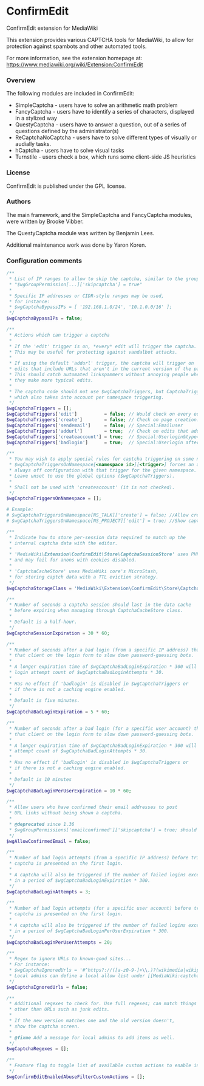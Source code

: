 ConfirmEdit
=========

ConfirmEdit extension for MediaWiki

This extension provides various CAPTCHA tools for MediaWiki, to allow
for protection against spambots and other automated tools.

For more information, see the extension homepage at:
https://www.mediawiki.org/wiki/Extension:ConfirmEdit

### Overview

The following modules are included in ConfirmEdit:

* SimpleCaptcha - users have to solve an arithmetic math problem
* FancyCaptcha - users have to identify a series of characters, displayed
in a stylized way
* QuestyCaptcha - users have to answer a question, out of a series of
questions defined by the administrator(s)
* ReCaptchaNoCaptcha - users have to solve different types of visually or
audially tasks.
* hCaptcha - users have to solve visual tasks
* Turnstile - users check a box, which runs some client-side JS
heuristics

### License

ConfirmEdit is published under the GPL license.

### Authors

The main framework, and the SimpleCaptcha and FancyCaptcha modules, were
written by Brooke Vibber.

The QuestyCaptcha module was written by Benjamin Lees.

Additional maintenance work was done by Yaron Koren.

### Configuration comments
```php
/**
 * List of IP ranges to allow to skip the captcha, similar to the group setting:
 * "$wgGroupPermission[...]['skipcaptcha'] = true"
 *
 * Specific IP addresses or CIDR-style ranges may be used,
 * for instance:
 * $wgCaptchaBypassIPs = [ '192.168.1.0/24', '10.1.0.0/16' ];
 */
$wgCaptchaBypassIPs = false;

/**
 * Actions which can trigger a captcha
 *
 * If the 'edit' trigger is on, *every* edit will trigger the captcha.
 * This may be useful for protecting against vandalbot attacks.
 *
 * If using the default 'addurl' trigger, the captcha will trigger on
 * edits that include URLs that aren't in the current version of the page.
 * This should catch automated linkspammers without annoying people when
 * they make more typical edits.
 *
 * The captcha code should not use $wgCaptchaTriggers, but CaptchaTriggers()
 * which also takes into account per namespace triggering.
 */
$wgCaptchaTriggers = [];
$wgCaptchaTriggers['edit']          = false; // Would check on every edit
$wgCaptchaTriggers['create']        = false; // Check on page creation.
$wgCaptchaTriggers['sendemail']     = false; // Special:Emailuser
$wgCaptchaTriggers['addurl']        = true;  // Check on edits that add URLs
$wgCaptchaTriggers['createaccount'] = true;  // Special:Userlogin&type=signup
$wgCaptchaTriggers['badlogin']      = true;  // Special:Userlogin after failure

/**
 * You may wish to apply special rules for captcha triggering on some namespaces.
 * $wgCaptchaTriggersOnNamespace[<namespace id>][<trigger>] forces an always on /
 * always off configuration with that trigger for the given namespace.
 * Leave unset to use the global options ($wgCaptchaTriggers).
 *
 * Shall not be used with 'createaccount' (it is not checked).
 */
$wgCaptchaTriggersOnNamespace = [];

# Example:
# $wgCaptchaTriggersOnNamespace[NS_TALK]['create'] = false; //Allow creation of talk pages without captchas.
# $wgCaptchaTriggersOnNamespace[NS_PROJECT]['edit'] = true; //Show captcha whenever editing Project pages.

/**
 * Indicate how to store per-session data required to match up the
 * internal captcha data with the editor.
 *
 * 'MediaWiki\Extension\ConfirmEdit\Store\CaptchaSessionStore' uses PHP's session storage, which is cookie-based
 * and may fail for anons with cookies disabled.
 *
 * 'CaptchaCacheStore' uses MediaWiki core's MicroStash,
 * for storing captch data with a TTL eviction strategy.
 */
$wgCaptchaStorageClass = 'MediaWiki\Extension\ConfirmEdit\Store\CaptchaSessionStore';

/**
 * Number of seconds a captcha session should last in the data cache
 * before expiring when managing through CaptchaCacheStore class.
 *
 * Default is a half-hour.
 */
$wgCaptchaSessionExpiration = 30 * 60;

/**
 * Number of seconds after a bad login (from a specific IP address) that a captcha will be shown to
 * that client on the login form to slow down password-guessing bots.
 *
 * A longer expiration time of $wgCaptchaBadLoginExpiration * 300 will also be applied against a
 * login attempt count of $wgCaptchaBadLoginAttempts * 30.
 *
 * Has no effect if 'badlogin' is disabled in $wgCaptchaTriggers or
 * if there is not a caching engine enabled.
 *
 * Default is five minutes.
 */
$wgCaptchaBadLoginExpiration = 5 * 60;

/**
 * Number of seconds after a bad login (for a specific user account) that a captcha will be shown to
 * that client on the login form to slow down password-guessing bots.
 *
 * A longer expiration time of $wgCaptchaBadLoginExpiration * 300 will be applied against a login
 * attempt count of $wgCaptchaBadLoginAttempts * 30.
 *
 * Has no effect if 'badlogin' is disabled in $wgCaptchaTriggers or
 * if there is not a caching engine enabled.
 *
 * Default is 10 minutes
 */
$wgCaptchaBadLoginPerUserExpiration = 10 * 60;

/**
 * Allow users who have confirmed their email addresses to post
 * URL links without being shown a captcha.
 *
 * @deprecated since 1.36
 * $wgGroupPermissions['emailconfirmed']['skipcaptcha'] = true; should be used instead.
 */
$wgAllowConfirmedEmail = false;

/**
 * Number of bad login attempts (from a specific IP address) before triggering the captcha. 0 means the
 * captcha is presented on the first login.
 *
 * A captcha will also be triggered if the number of failed logins exceeds $wgCaptchaBadLoginAttempts * 30
 * in a period of $wgCaptchaBadLoginExpiration * 300.
 */
$wgCaptchaBadLoginAttempts = 3;

/**
 * Number of bad login attempts (for a specific user account) before triggering the captcha. 0 means the
 * captcha is presented on the first login.
 *
 * A captcha will also be triggered if the number of failed logins exceeds $wgCaptchaBadLoginPerUserAttempts * 30
 * in a period of $wgCaptchaBadLoginPerUserExpiration * 300.
 */
$wgCaptchaBadLoginPerUserAttempts = 20;

/**
 * Regex to ignore URLs to known-good sites...
 * For instance:
 * $wgCaptchaIgnoredUrls = '#^https?://([a-z0-9-]+\\.)?(wikimedia|wikipedia)\.org/#i';
 * Local admins can define a local allow list under [[MediaWiki:captcha-addurl-whitelist]]
 */
$wgCaptchaIgnoredUrls = false;

/**
 * Additional regexes to check for. Use full regexes; can match things
 * other than URLs such as junk edits.
 *
 * If the new version matches one and the old version doesn't,
 * show the captcha screen.
 *
 * @fixme Add a message for local admins to add items as well.
 */
$wgCaptchaRegexes = [];

/**
 * Feature flag to toggle list of available custom actions to enable in AbuseFilter. See AbuseFilterHooks::onAbuseFilterCustomActions
 */
$wgConfirmEditEnabledAbuseFilterCustomActions = [];
```
